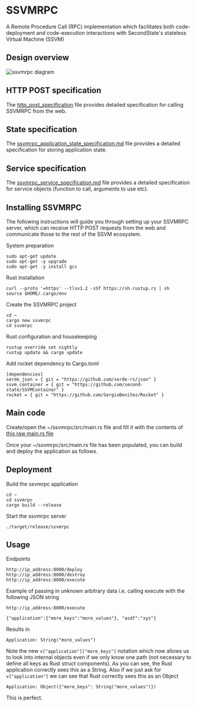 # SSVMRPC
A Remote Procedure Call (RPC) implementation which facilitates both code-deployment and code-execution interactions with SecondState's stateless Virtual Machine (SSVM)

## Design overview
![ssvmrpc diagram](https://github.com/second-state/SSVMRPC/blob/master/architecture.jpg)

## HTTP POST specification
The [http_post_specification](https://github.com/second-state/SSVMRPC/blob/master/http_post_specification.md) file provides detailed specification for calling SSVMRPC from the web.

## State specification
The [ssvmrpc_application_state_specification.md](https://github.com/second-state/SSVMRPC/blob/master/ssvmrpc_application_state_specification.md) file provides a detailed specification for storing application state.

## Service specification
The [ssvmrpc_service_specification.md](https://github.com/second-state/SSVMRPC/blob/master/ssvmrpc_service_specification.md) file provides a detailed specification for service objects (function to call, arguments to use etc).

## Installing SSVMRPC
The following instructions will guide you through setting up your SSVMRPC server, which can receive HTTP POST requests from the web and communicate those to the rest of the SSVM ecosystem.

System preparation
```
sudo apt-get update
sudo apt-get -y upgrade
sudo apt-get -y install gcc
```
Rust installation
```
curl --proto '=https' --tlsv1.2 -sSf https://sh.rustup.rs | sh
source $HOME/.cargo/env
```
Create the SSVMRPC project
```
cd ~
cargo new ssvmrpc
cd ssvmrpc
```
Rust configuration and housekeeping
```
rustup override set nightly
rustup update && cargo update
```
Add rocket dependency to Cargo.toml
```
[dependencies]
serde_json = { git = "https://github.com/serde-rs/json" }
ssvm_container = { git = "https://github.com/second-state/SSVMContainer" }
rocket = { git = "https://github.com/SergioBenitez/Rocket" }
```
## Main code
Create/open the ~/ssvmrpc/src/main.rs file and fill it with the contents of [this raw main.rs file](https://raw.githubusercontent.com/second-state/SSVMRPC/master/main.rs)

Once your ~/ssvmrpc/src/main.rs file has been populated, you can build and deploy the application as follows.

## Deployment
Build the ssvmrpc application
```
cd ~
cd ssvmrpc
cargo build --release
```
Start the ssvmrpc server
```
./target/release/ssvmrpc
```

## Usage
Endpoints
```
http://ip_address:8000/deploy
http://ip_address:8000/destroy
http://ip_address:8000/execute
```
Example of passing in unknown arbitrary data i.e. calling execute with the following JSON string
```
http://ip_address:8000/execute
```
```
{"application":{"more_keys":"more_values"}, "asdf":"xyz"}
```
Results in
```
Application: String("more_values")
```
Note the new `v["application"]["more_keys"]` notation which now allows us to look into internal objects even if we only know one path (not necessary to define all keys as Rust struct components). As you can see, the Rust application correctly sees this as a String. Also if we just ask for `v["application"]` we can see that Rust correctly sees this as an Object 
```
Application: Object({"more_keys": String("more_values")})
```
This is perfect.
